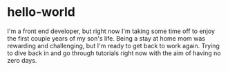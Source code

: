 # hello-world

I'm a front end developer, but right now I'm taking some time off to enjoy the first couple years of my son's life. Being a stay at home mom was rewarding and challenging, but I'm ready to get back to work again. Trying to dive back in and go through tutorials right now with the aim of having no zero days.
